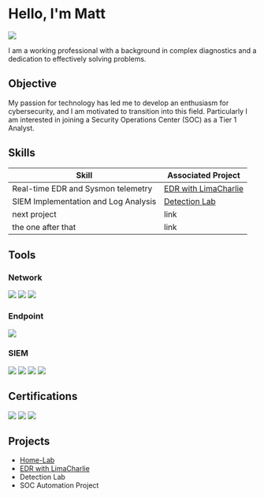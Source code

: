 # Hello, I'm Matt
<a href="https://linkedin.com/in/matt-crow"><img src="https://img.shields.io/badge/-LinkedIn-0072b1?&style=for-the-badge&logo=linkedin&logoColor=white" /></a>


I am a working professional with a background in complex diagnostics and a dedication to effectively solving problems.

## Objective

My passion for technology has led me to develop an enthusiasm for cybersecurity, and I am motivated to transition into this field. Particularly I am interested in joining a Security Operations Center (SOC) as a Tier 1 Analyst.

## Skills

| Skill                                         | Associated Project         |
|-----------------------------------------------|----------------------------|
|Real-time EDR and Sysmon telemetry             | [EDR with LimaCharlie](https://github.com/newguy66/EDR-with-LimaCharlie) |
| SIEM Implementation and Log Analysis          | <a href="https://google.com">Detection Lab</a>|
| next project                                  | link |
| the one after that                            | link |


## Tools

### Network
<div>
    <img src="https://img.shields.io/badge/-Wireshark-1679A7?&style=for-the-badge&logo=Wireshark&logoColor=white" />
    <img src="https://img.shields.io/badge/-Suricata-EF3B2D?&style=for-the-badge&logo=Suricata&logoColor=white" />
    <img src="https://img.shields.io/badge/-Zeek-777BB4?&style=for-the-badge&logo=Zeek&logoColor=white" />
</div>

### Endpoint
<div>
    <img src="https://img.shields.io/badge/-Microsoft_Defender_for_Endpoint-00A4EF?&style=for-the-badge&logo=Microsoft&logoColor=white" />
    
</div>

### SIEM
<div>
    <img src="https://img.shields.io/badge/-Wazuh-005571?&style=for-the-badge&logo=Wazuh&logoColor=white" />
    <img src="https://img.shields.io/badge/-Splunk-000000?&style=for-the-badge&logo=Splunk&logoColor=white" />
    <img src="https://img.shields.io/badge/-Elastic-005571?&style=for-the-badge&logo=Elastic&logoColor=white" />
    <img src="https://img.shields.io/badge/-TheHive-2C2F3A?&style=for-the-badge&logo=TheHive&logoColor=FDDC00" />

</div>

## Certifications

<div>
<img src="https://img.shields.io/badge/-Security%2B-FF0000?&style=for-the-badge&logo=CompTIA&logoColor=white" />
<img src="https://img.shields.io/badge/-A%2B-4D4D4D?&style=for-the-badge&logo=CompTIA&logoColor=white" />
<img src="https://img.shields.io/badge/Google%20Cybersecurity%20Professional-34A853?&style=for-the-badge&logo=Google&logoColor=white" />

</div>

## Projects

- [Home-Lab](https://github.com/newguy66/Home-Lab)
- [EDR with LimaCharlie](https://github.com/newguy66/EDR-with-LimaCharlie)
- Detection Lab
- SOC Automation Project

